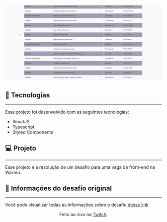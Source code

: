 <h1 align="center">
  <img alt="Warren" title="Warren" src="./public/imgs/demo.gif" />
</h1>

## 🚀 Tecnologias

---

Esse projeto foi desenvolvido com as seguintes tecnologias:

- ReactJS
- Typescript
- Styled Components

## 💻 Projeto

---

Esse projeto é a resolução de um desafio para uma vaga de front-end na Warren.

## 🔖 Informações do desafio original

---

Você pode visualizar todas as informações sobre o desafio [desse link](https://github.com/warrenbrasil/desafio-warren-web)

<p align="center">Feito ao vivo na <a href="https://twitch.tv/devlucaslopes" target="_blank">Twitch</a>.</p>
